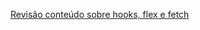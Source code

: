 [Revisão conteúdo sobre hooks, flex e fetch](./2024-02-28-resolucao-atividades-hooks-estilizacao-fetch/slides.md)
